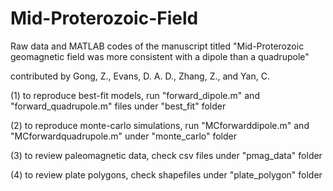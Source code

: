 # Mid-Proterozoic-Field

Raw data and MATLAB codes of the manuscript titled "Mid-Proterozoic geomagnetic field was more consistent with a dipole than a quadrupole"

contributed by Gong, Z., Evans, D. A. D., Zhang, Z., and Yan, C.


(1) to reproduce best-fit models, run "forward_dipole.m" and "forward_quadrupole.m" files under "best_fit" folder

(2) to reproduce monte-carlo simulations, run "MCforwarddipole.m" and "MCforwardquadrupole.m" under "monte_carlo" folder

(3) to review paleomagnetic data, check csv files under "pmag_data" folder

(4) to review plate polygons, check shapefiles under "plate_polygon" folder

